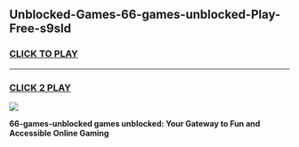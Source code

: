 
## Unblocked-Games-66-games-unblocked-Play-Free-s9sld
<h3>
<a href="https://premium76.site?title=66-games-unblocked&ref=15A">CLICK TO PLAY</a></h3>
<hr>

<h3>
<a href="https://premium76.site?title=66-games-unblocked&ref=15A">CLICK 2 PLAY</a>
  
</h3>

<a href="https://premium76.site?title=66-games-unblocked&ref=15A"><img src="https://clearcache.store/games.png"></a>


**66-games-unblocked games unblocked: Your Gateway to Fun and Accessible Online Gaming**
